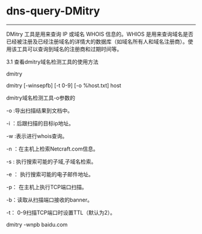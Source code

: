 # dns-query-DMitry
---

DMitry 工具是用来查询 IP 或域名 WHOIS 信息的。WHIOS 是用来查询域名是否已经被注册及已经注册域名的详情大的数据库（如域名所有人和域名注册商）。使用该工具可以查询到域名的注册商和过期时间等。

3.1 查看dmitry域名检测工具的使用方法

dmitry

dmitry [-winsepfb] [-t 0-9] [-o %host.txt] host

dmitry域名检测工具-o参数的

-o :导出扫描结果到文档中。

-i ：后跟扫描的目标ip地址。

-w :表示进行whois查询。

-n ：在主机上检索Netcraft.com信息。

-s : 执行搜索可能的子域,子域名检索。

-e ： 执行搜索可能的电子邮件地址。

-p： 在主机上执行TCP端口扫描。

-b：读取从扫描端口接收的banner。

-t： 0-9扫描TCP端口时设置TTL（默认为2）。

dmitry -wnpb baidu.com


